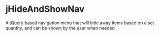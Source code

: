 jHideAndShowNav
===============

A jQuery based navigation menu that will hide away items based on a set quantity, and can be shown by the user when needed
